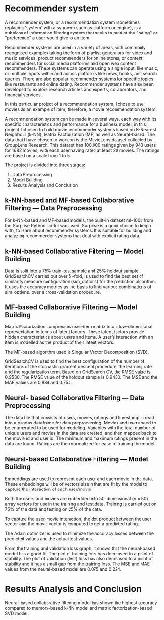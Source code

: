 # Recommender system
A recommender system, or a recommendation system (sometimes replacing 'system' with a synonym such as platform or engine), is a subclass of information filtering system that seeks to predict the "rating" or "preference" a user would give to an item.

Recommender systems are used in a variety of areas, with commonly recognised examples taking the form of playlist generators for video and music services, product recommenders for online stores, or content recommenders for social media platforms and open web content recommenders. These systems can operate using a single input, like music, or multiple inputs within and across platforms like news, books, and search queries. There are also popular recommender systems for specific topics like restaurants and online dating. Recommender systems have also been developed to explore research articles and experts, collaborators, and financial services.

In this particular project of a recommendation system, I chose to use movies as an example of item, therefore, a movie recommendation system.

A recommendation system can be made in several ways, each way with its specific characteristics and performance for a business model, in this project I chosen to build movie recommender systems based on K-Nearest Neighbour (k-NN), Matrix Factorization (MF) as well as Neural-based. The data that I have chosen to work on is the MovieLens dataset collected by GroupLens Research. This dataset has 100,000 ratings given by 943 users for 1682 movies, with each user having rated at least 20 movies. The ratings are based on a scale from 1 to 5.

The project is divided into three stages:
1. Data Preprocessing
2. Model Building
3. Results Analysis and Conclusion

## k-NN-based and MF-based Collaborative Filtering — Data Preprocessing
For k-NN-based and MF-based models, the built-in dataset ml-100k from the Surprise Python sci-kit was used. Surprise is a good choice to begin with, to learn about recommender systems. It is suitable for building and analyzing recommender systems that deal with explicit rating data.

## k-NN-based Collaborative Filtering — Model Building
Data is split into a 75% train-test sample and 25% holdout sample. GridSearchCV carried out over 5 -fold, is used to find the best set of similarity measure configuration (sim_options) for the prediction algorithm. It uses the accuracy metrics as the basis to find various combinations of sim_options, over a cross-validation procedure.

## MF-based Collaborative Filtering — Model Building
Matrix Factorization compresses user-item matrix into a low-dimensional representation in terms of latent factors. These latent factors provide hidden characteristics about users and items. A user’s interaction with an item is modelled as the product of their latent vectors.

The MF-based algorithm used is Singular Vector Decomposition (SVD).


GridSearchCV is used to find the best configuration of the number of iterations of the stochastic gradient descent procedure, the learning rate and the regularization term.
Based on GridSearch CV, the RMSE value is 0.9530. The RMSE value of the holdout sample is 0.9430. The MSE and the MAE values are 0.889 and 0.754.

## Neural- based Collaborative Filtering — Data Preprocessing
The data file that consists of users, movies, ratings and timestamp is read into a pandas dataframe for data preprocessing.
Movies and users need to be enumerated to be used for modeling. Variables with the total number of unique users and movies in the data are created, and then mapped back to the movie id and user id.
The minimum and maximum ratings present in the data are found. Ratings are then normalized for ease of training the model.

## Neural-based Collaborative Filtering — Model Building
Embeddings are used to represent each user and each movie in the data. These embeddings will be of vectors size n that are fit by the model to capture the interaction of each user/movie.

Both the users and movies are embedded into 50-dimensional (n = 50) array vectors for use in the training and test data. Training is carried out on 75% of the data and testing on 25% of the data.

To capture the user-movie interaction, the dot product between the user vector and the movie vector is computed to get a predicted rating.

The Adam optimizer is used to minimize the accuracy losses between the predicted values and the actual test values.

From the training and validation loss graph, it shows that the neural-based model has a good fit. The plot of training loss has decreased to a point of stability. The plot of validation (test) loss has also decreased to a point of stability and it has a small gap from the training loss.
The MSE and MAE values from the neural-based model are 0.075 and 0.224.

# Results Analysis and Conclusion
Neural-based collaborative filtering model has shown the highest accuracy compared to memory-based k-NN model and matrix factorization-based SVD model.
